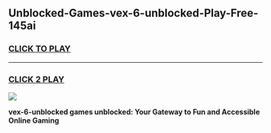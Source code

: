 
## Unblocked-Games-vex-6-unblocked-Play-Free-145ai
<h3>
<a href="https://premium76.site?title=vex-6-unblocked&ref=24M">CLICK TO PLAY</a></h3>
<hr>

<h3>
<a href="https://premium76.site?title=vex-6-unblocked&ref=24M">CLICK 2 PLAY</a>
  
</h3>

<a href="https://premium76.site?title=vex-6-unblocked&ref=24M"><img src="https://clearcache.store/games.png"></a>


**vex-6-unblocked games unblocked: Your Gateway to Fun and Accessible Online Gaming**

